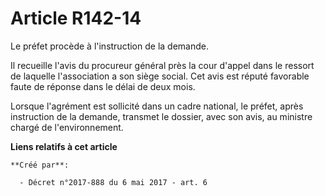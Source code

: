 # Article R142-14

Le préfet procède à l'instruction de la demande.

Il recueille l'avis du procureur général près la cour d'appel dans le ressort de laquelle l'association a son siège social.
Cet avis est réputé favorable faute de réponse dans le délai de deux mois.

Lorsque l'agrément est sollicité dans un cadre national, le préfet, après instruction de la demande, transmet le dossier,
avec son avis, au ministre chargé de l'environnement.

**Liens relatifs à cet article**

	**Créé par**:

	  - Décret n°2017-888 du 6 mai 2017 - art. 6
